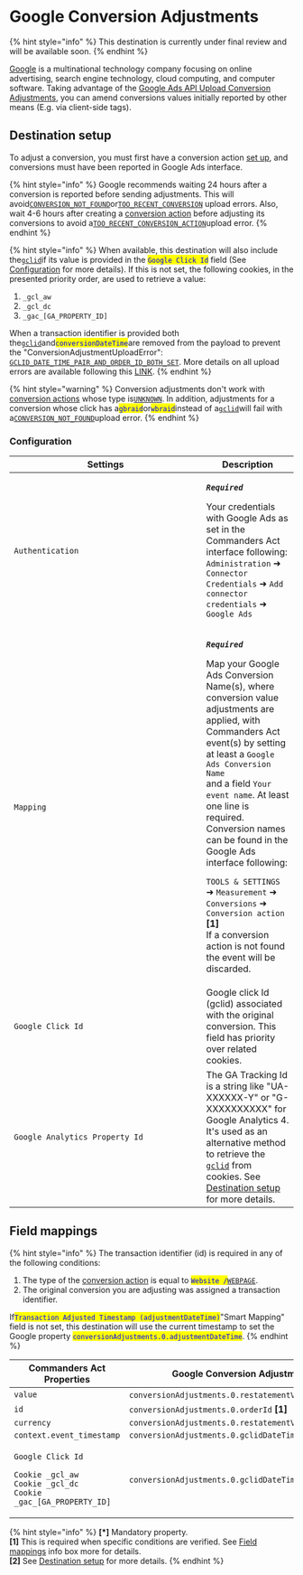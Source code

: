 # Google Conversion Adjustments

{% hint style="info" %}
This destination is currently under final review and will be available soon.
{% endhint %}

[Google](https://about.google/) is a multinational technology company focusing on online advertising, search engine technology, cloud computing, and computer software. Taking advantage of the [Google Ads API Upload Conversion Adjustments](https://developers.google.com/google-ads/api/docs/conversions/upload-adjustments), you can amend conversions values initially reported by other means (E.g. via client-side tags).

## Destination setup

To adjust a conversion, you must first have a conversion action [set up](https://support.google.com/google-ads/answer/1722054), and conversions must have been reported in Google Ads interface.

{% hint style="info" %}
Google recommends waiting 24 hours after a conversion is reported before sending adjustments. This will avoid[`CONVERSION_NOT_FOUND`](https://developers.google.com/google-ads/api/reference/rpc/v14/ConversionAdjustmentUploadErrorEnum.ConversionAdjustmentUploadError#conversion\_not\_found)or[`TOO_RECENT_CONVERSION`](https://developers.google.com/google-ads/api/reference/rpc/v14/ConversionAdjustmentUploadErrorEnum.ConversionAdjustmentUploadError#too\_recent\_conversion) upload errors. Also, wait 4-6 hours after creating a [conversion action](https://support.google.com/google-ads/answer/6032150?sjid=6242609434917944234-EU) before adjusting its conversions to avoid a[`TOO_RECENT_CONVERSION_ACTION`](https://developers.google.com/google-ads/api/reference/rpc/v14/ConversionAdjustmentUploadErrorEnum.ConversionAdjustmentUploadError#too\_recent\_conversion\_action)upload error.
{% endhint %}

{% hint style="info" %}
When available, this destination will also include the[`gclid`](https://support.google.com/google-ads/answer/9744275?hl=en)if its value is provided in the <mark style="color:blue;">`Google Click Id`</mark> field (See [Configuration](google-conversion-adjustments.md#configuration) for more details). If this is not set, the following cookies, in the presented priority order, are used to retrieve a value:

1. `_gcl_aw`
2. `_gcl_dc`
3. `_gac_[GA_PROPERTY_ID]`

When a transaction identifier is provided both the[`gclid`](https://support.google.com/google-ads/answer/9744275?hl=en)and<mark style="color:blue;">`conversionDateTime`</mark>are removed from the payload to prevent the "ConversionAdjustmentUploadError": [`GCLID_DATE_TIME_PAIR_AND_ORDER_ID_BOTH_SET`](https://developers.google.com/google-ads/api/reference/rpc/v14/ConversionAdjustmentUploadErrorEnum.ConversionAdjustmentUploadError#gclid\_date\_time\_pair\_and\_order\_id\_both\_set). More details on all upload errors are available following this [LINK](https://developers.google.com/google-ads/api/reference/rpc/v14/ConversionAdjustmentUploadErrorEnum.ConversionAdjustmentUploadError).
{% endhint %}

{% hint style="warning" %}
Conversion adjustments don't work with [conversion actions](https://support.google.com/google-ads/answer/6032150?sjid=6242609434917944234-EU) whose type is[`UNKNOWN`](https://developers.google.com/google-ads/api/reference/rpc/v14/ConversionActionTypeEnum.ConversionActionType#unknown). In addition, adjustments for a conversion whose click has a<mark style="color:blue;">`gbraid`</mark>or<mark style="color:blue;">`wbraid`</mark>instead of a[`gclid`](https://support.google.com/google-ads/answer/1033981)will fail with a[`CONVERSION_NOT_FOUND`](https://developers.google.com/google-ads/api/reference/rpc/v14/ConversionAdjustmentUploadErrorEnum.ConversionAdjustmentUploadError#conversion\_not\_found)upload error.
{% endhint %}

### Configuration

<table><thead><tr><th width="325">Settings</th><th>Description</th></tr></thead><tbody><tr><td><code>Authentication</code></td><td><p><em><strong><code>Required</code></strong></em></p><p>Your credentials with Google Ads as set in the Commanders Act interface following: <code>Administration</code> ➜ <code>Connector Credentials</code> ➜ <code>Add connector credentials</code> ➜ <code>Google Ads</code></p></td></tr><tr><td><code>Mapping</code></td><td><p><em><strong><code>Required</code></strong></em></p><p>Map your Google Ads Conversion Name(s), where conversion value adjustments are applied, with Commanders Act event(s) by setting at least a <code>Google Ads Conversion Name</code><br>and a field <code>Your event name</code>. At least one line is required. Conversion names can be found in the Google Ads interface following:</p><p><code>TOOLS &#x26; SETTINGS</code> ➜ <code>Measurement</code> ➜ <code>Conversions</code> ➜ <code>Conversion action</code> <strong>[1]</strong><br>If a conversion action is not found the event will be discarded.</p></td></tr><tr><td><code>Google Click Id</code></td><td>Google click Id (gclid) associated with the original conversion. This field has priority over related cookies.</td></tr><tr><td><code>Google Analytics Property Id</code></td><td>The GA Tracking Id is a string like "UA-XXXXXX-Y" or "G-XXXXXXXXXX" for Google Analytics 4. It's used as an alternative method to retrieve the <a href="https://support.google.com/google-ads/answer/9744275?hl=en"><code>gclid</code></a> from cookies. See <a href="google-conversion-adjustments.md#destination-setup">Destination setup</a> for more details.</td></tr></tbody></table>

## Field mappings

{% hint style="info" %}
The transaction identifier (id) is required in any of the following conditions:

1. The type of the [conversion action](https://support.google.com/google-ads/answer/6032150?sjid=6242609434917944234-EU) is equal to <mark style="color:blue;">`Website /`</mark>[`WEBPAGE`](https://developers.google.com/google-ads/api/reference/rpc/v14/ConversionActionTypeEnum.ConversionActionType#webpage).
2. The original conversion you are adjusting was assigned a transaction identifier.

If<mark style="color:blue;">`Transaction Adjusted Timestamp (adjustmentDateTime)`</mark>"Smart Mapping" field is not set, this destination will use the current timestamp to set the Google property <mark style="color:blue;">`conversionAdjustments.0.adjustmentDateTime`</mark>.
{% endhint %}

<table><thead><tr><th width="326">Commanders Act Properties</th><th>Google Conversion Adjustments Properties</th></tr></thead><tbody><tr><td><code>value</code></td><td><code>conversionAdjustments.0.restatementValue.adjustedValue</code> <strong>[*]</strong></td></tr><tr><td><code>id</code></td><td><code>conversionAdjustments.0.orderId</code> <strong>[1]</strong></td></tr><tr><td><code>currency</code></td><td><code>conversionAdjustments.0.restatementValue.currencyCode</code></td></tr><tr><td><code>context.event_timestamp</code></td><td><code>conversionAdjustments.0.gclidDateTimePair.conversionDateTime</code></td></tr><tr><td><p><code>Google Click Id</code></p><p><code>Cookie _gcl_aw</code><br><code>Cookie _gcl_dc</code><br><code>Cookie _gac_[GA_PROPERTY_ID]</code></p></td><td><code>conversionAdjustments.0.gclidDateTimePair.gclid</code> <strong>[2]</strong></td></tr></tbody></table>

{% hint style="info" %}
**\[\*]** Mandatory property.\
**\[1]** This is required when specific conditions are verified. See [Field mappings](google-conversion-adjustments.md#field-mappings) info box more for details.\
**\[2]** See [Destination setup](google-conversion-adjustments.md#destination-setup) for more details.
{% endhint %}
